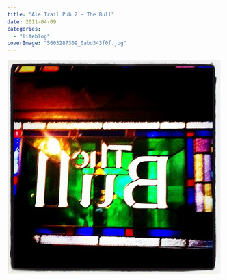 ```yaml
---
title: "Ale Trail Pub 2 - The Bull"
date: 2011-04-09
categories: 
  - "lifeblog"
coverImage: "5603287309_0abd343f0f.jpg"
---
```


[![Ale Trail Pub 2 - The Bull](images/5603287309_0abd343f0f.jpg)](http://www.flickr.com/photos/davelodwig/5603287309/)
